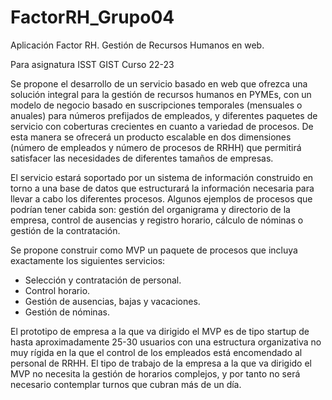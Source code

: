 # FactorRH_Grupo04

Aplicación Factor RH. Gestión de Recursos Humanos en web.

Para asignatura ISST GIST Curso 22-23

Se propone el desarrollo de un servicio basado en web que ofrezca una solución integral para la gestión de recursos humanos en PYMEs, con un modelo de negocio basado en suscripciones temporales (mensuales o anuales) para números prefijados de empleados, y diferentes paquetes de servicio con coberturas crecientes en cuanto a variedad de procesos. De esta manera se ofrecerá un producto escalable en dos dimensiones (número de empleados y número de procesos de RRHH) que permitirá satisfacer las necesidades de diferentes tamaños de empresas. 

El servicio estará soportado por un sistema de información construido en torno a una base de datos que estructurará la información necesaria para llevar a cabo los diferentes procesos. Algunos ejemplos de procesos que podrían tener cabida son: gestión del organigrama y directorio de la empresa, control de ausencias y registro horario, cálculo de nóminas o gestión de la contratación.

Se propone construir como MVP un paquete de procesos que incluya exactamente los siguientes servicios:

- Selección y contratación de personal.
- Control horario.
- Gestión de ausencias, bajas y vacaciones.
- Gestión de nóminas.

El prototipo de empresa a la que va dirigido el MVP es de tipo startup de hasta aproximadamente 25-30 usuarios con una estructura organizativa no muy rígida en la que el control de los empleados está encomendado al personal de RRHH. El tipo de trabajo de la empresa a la que va dirigido el MVP no necesita la gestión de horarios complejos, y por tanto no será necesario contemplar turnos que cubran más de un día.
